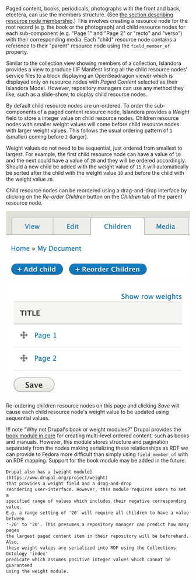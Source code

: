 Paged content, books, periodicals, photographs with the front and back, etcetera, can use the members structure.
(See [the section describing resource node membership](objects.md#members).)
This involves creating a resource node for the root record (e.g. the book or the photograph)
and child resource nodes for each sub-component (e.g. "Page 1" and "Page 2" or "recto" and "verso")
with their corresponding media. Each "child" resource node contains a reference to their "parent" resource node
using the `field_member_of` property. 

Similar to the collection view showing members of a collection, Islandora provides a 
view to produce IIIF Manifest listing all the child resource nodes' service files
to a block displaying an OpenSeadragon viewer which is displayed only on resource
nodes with _Paged Content_ selected as their Islandora Model. However, repository
managers can use any method they like, such as a slide-show, to display child resource nodes.

By default child resource nodes are un-ordered. To order the sub-components of a
paged content resource node, Islandora provides a _Weight_ field to store a 
integer value on  child resource nodes. 
Children resource nodes with smaller weight values will come
before child resource nodes with larger weight values. This follows the usual ordering
pattern of `1` (smaller) coming before `2` (larger). 

Weight values do not need 
to be sequential, just ordered from smallest to largest. For example, the first 
child resource node can have a value of `10` and the next could have a value of 
`20` and they will be ordered accordingly. Should a new child be added with the 
weight value of `15` it will automatically be sorted after the child with the
weight value `10` and before the child with the weight value `20`.

Child resource nodes can be reordered using a drag-and-drop interface by clicking
on the _Re-order Children_ button on the _Children_ tab of the parent resource node.

![Re-order Children button](../assets/objects_reorder_children_button.png)

![Re-order Children form](../assets/objects_reorder_children_form.png)

Re-ordering children resource nodes on this page and clicking _Save_ will cause 
each child resource node's weight value to be updated using sequential values.

!!! note "Why not Drupal's book or weight modules?"
    Drupal provides the [book module in core](https://www.drupal.org/docs/8/core/modules/book)
    for creating multi-level ordered content, such as books and manuals.
    However, this module stores structure and pagination separately from the nodes making serializing
    these relationships as RDF we can provide to Fedora more difficult than simply using `field_member_of`
    with an RDF mapping. Support for the book module may be added in the future.
    
    Drupal also has a [weight module](https://www.drupal.org/project/weight) 
    that provides a weight field and a drag-and-drop
    reordering user-interface. However, this module requires users to set a 
    specified range of values which includes their negative corresponding value. 
    E.g. a range setting of '20' will require all children to have a value between 
    '-20' to '20'. This presumes a repository manager can predict how many pages
    the largest paged content item in their repository will be beforehand. Also,
    these weight values are serialized into RDF using the Collections Ontology 'index'
    predicate which assumes positive integer values which cannot be guaranteed
    using the weight module.
